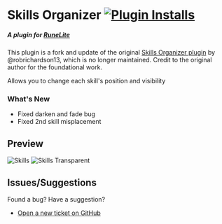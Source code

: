 # Skills Organizer [![Plugin Installs](https://img.shields.io/endpoint?url=https://i.pluginhub.info/shields/installs/plugin/skills-organizer)](https://runelite.net/plugin-hub/robrichardson13)
##### A plugin for [RuneLite](https://runelite.net/)

This plugin is a fork and update of the original [Skills Organizer plugin](https://github.com/robrichardson13/skills-organizer) by @robrichardson13, which is no longer maintained.
Credit to the original author for the foundational work.

Allows you to change each skill's position and visibility

### What's New

- Fixed darken and fade bug
- Fixed 2nd skill misplacement

## Preview

![Skills](https://i.imgur.com/GyKd75i.png)
![Skills Transparent](https://i.imgur.com/sVLsyW8.png)

## Issues/Suggestions

Found a bug? Have a suggestion?

- [Open a new ticket on GitHub](https://github.com/robrichardson13/skills-organizer/issues/new)
